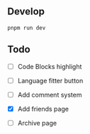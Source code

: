 ## Develop

``` 
pnpm run dev 
```

## Todo
- [ ] Code Blocks highlight
- [ ] Language fitter button
- [ ] Add comment system
- [x] Add friends page
- [ ] Archive page


